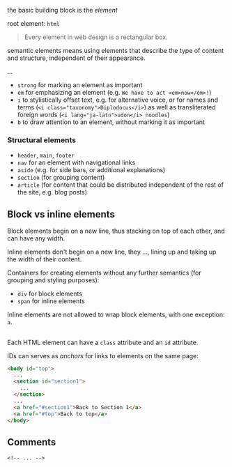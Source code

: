 
the basic building block is the _element_

root element: `html`

> Every element in web design is a rectangular box.

semantic elements means using elements that describe the type of content and structure, independent of their appearance.

...

* `strong` for marking an element as important
* `em` for emphasizing an element (e.g. `We have to act <em>now</em>!`)
* `i` to stylistically offset text, e.g. for alternative voice, or for names and terms (`<i class="taxonomy">Diplodocus</i>`) as well as transliterated foreign words (`<i lang="ja-latn">udon</i> noodles`)
* `b` to draw attention to an element, without marking it as important

### Structural elements

* `header`, `main`, `footer`
* `nav` for an element with navigational links
* `aside` (e.g. for side bars, or additional explanations)
* `section` (for grouping content)
* `article` (for content that could be distributed independent of the rest of the site, e.g. blog posts)

## Block vs inline elements

Block elements begin on a new line, thus stacking on top of each other, and can have any width.

Inline elements don't begin on a new line, they ..., lining up and taking up the width of their content.

Containers for creating elements without any further semantics (for grouping and styling purposes):
* `div`  for block elements
* `span` for inline elements

Inline elements are not allowed to wrap block elements, with one exception: `a`.

##

Each HTML element can have a `class` attribute and an `id` attribute.

IDs can serves as _anchors_ for links to elements on the same page:
```html
<body id="top">
  ...
  <section id="section1">
    ...
  </section>
  ...
  <a href="#section1">Back to Section 1</a>
  <a href="#top">Back to top</a>
</body>
```

## Comments

```
<!-- ... -->
```
